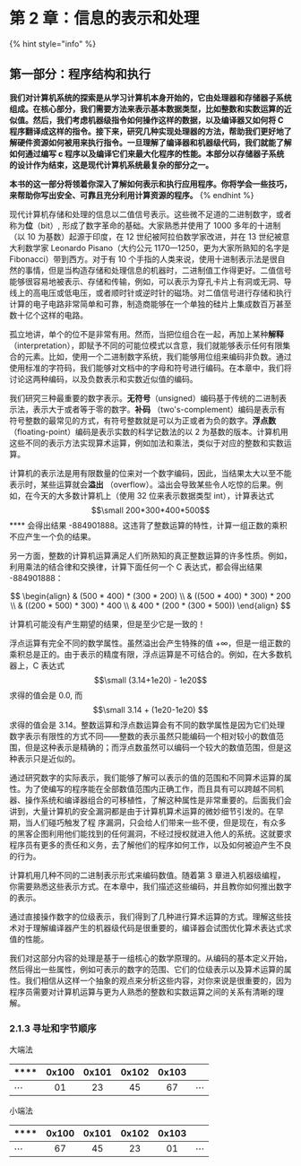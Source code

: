 # 第 2 章：信息的表示和处理

{% hint style="info" %}
## **第一部分：程序结构和执行**

**我们对计算机系统的探索是从学习计算机本身开始的，它由处理器和存储器子系统组成。在核心部分，我们需要方法来表示基本数据类型，比如整数和实数运算的近似值。然后，我们考虑机器级指令如何操作这样的数据，以及编译器又如何将 C 程序翻译成这样的指令。接下来，研究几种实现处理器的方法，帮助我们更好地了解硬件资源如何被用来执行指令。一旦理解了编译器和机器级代码，我们就能了解如何通过编写 c 程序以及编译它们来最大化程序的性能。本部分以存储器子系统的设计作为结束，这是现代计算机系统最复杂的部分之一。**

**本书的这一部分将领着你深入了解如何表示和执行应用程序。你将学会一些技巧，来帮助你写出安全、可靠且充分利用计算资源的程序。**
{% endhint %}

现代计算机存储和处理的信息以二值信号表示。这些微不足道的二进制数字，或者称为**位**（bit）, 形成了数字革命的基础。大家熟悉并使用了 1000 多年的十进制（以 10 为基数）起源于印度，在 12 世纪被阿拉伯数学家改进，并在 13 世纪被意大利数学家 Leonardo Pisano（大约公元 1170—1250，更为大家所熟知的名字是 Fibonacci）带到西方。对于有 10 个手指的人类来说，使用十进制表示法是很自然的事情，但是当构造存储和处理信息的机器时，二进制值工作得更好。二值信号能够很容易地被表示、存储和传输，例如，可以表示为穿孔卡片上有洞或无洞、导线上的高电压或低电压，或者顺时针或逆时针的磁场。对二值信号进行存储和执行计算的电子电路非常简单和可靠，制造商能够在一个单独的硅片上集成数百万甚至数十亿个这样的电路。

孤立地讲，单个的位不是非常有用。然而，当把位组合在一起，再加上某种**解释** （interpretation），即赋予不同的可能位模式以含意，我们就能够表示任何有限集合的元素。比如，使用一个二进制数字系统，我们能够用位组来编码非负数。通过使用标准的字符码，我们能够对文档中的字母和符号进行编码。在本章中，我们将讨论这两种编码，以及负数表示和实数近似值的编码。

我们研究三种最重要的数字表示。**无符号**（unsigned）编码基于传统的二进制表示法，表示大于或者等于零的数字。**补码** （two's-complement）编码是表示有符号整数的最常见的方式，有符号整数就是可以为正或者为负的数字。**浮点数**（floating-point）编码是表示实数的科学记数法的以 2 为基数的版本。计算机用这些不同的表示方法实现算术运算，例如加法和乘法，类似于对应的整数和实数运算。

计算机的表示法是用有限数量的位来对一个数字编码，因此，当结果太大以至不能表示时，某些运算就会**溢出** （overflow）。溢出会导致某些令人吃惊的后果。例如，在今天的大多数计算机上（使用 32 位来表示数据类型 int），计算表达式 $$\small 200*300*400*500$$ **** 会得出结果 -884901888。这违背了整数运算的特性，计算一组正数的乘积不应产生一个负的结果。

另一方面，整数的计算机运算满足人们所熟知的真正整数运算的许多性质。例如，利用乘法的结合律和交换律，计算下面任何一个 C 表达式，都会得出结果 -884901888：

$$
\begin{align}
& (500 * 400) * (300 * 200) \\
& ((500 * 400) * 300) * 200 \\
& ((200 * 500) * 300) * 400 \\
& 400 * (200 * (300 * 500))
\end{align}
$$

 计算机可能没有产生期望的结果，但是至少它是一致的！

浮点运算有完全不同的数学属性。虽然溢出会产生特殊的值 +∞，但是一组正数的乘积总是正的。由于表示的精度有限，浮点运算是不可结合的。例如，在大多数机器上，C 表达式 $$\small (3.14+1e20) - 1e20$$ 求得的值会是 0.0, 而 $$\small 3.14 + (1e20-1e20) $$ 求得的值会是 3.14。整数运算和浮点数运算会有不同的数学属性是因为它们处理数字表示有限性的方式不同——整数的表示虽然只能编码一个相对较小的数值范围，但是这种表示是精确的；而浮点数虽然可以编码一个较大的数值范围，但是这种表示只是近似的。

通过研究数字的实际表示，我们能够了解可以表示的值的范围和不同算术运算的属性。为了使编写的程序能在全部数值范围内正确工作，而且具有可以跨越不同机器、操作系统和编译器组合的可移植性，了解这种属性是非常重要的。后面我们会讲到，大量计算机的安全漏洞都是由于计算机算术运算的微妙细节引发的。在早期，当人们碰巧触发了程 序漏洞，只会给人们带来一些不便，但是现在，有众多的黑客企图利用他们能找到的任何漏洞，不经过授权就进入他人的系统。这就要求程序员有更多的责任和义务，去了解他们的程序如何工作，以及如何被迫产生不良的行为。

计算机用几种不同的二进制表示形式来编码数值。随着第 3 章进入机器级编程，你需要熟悉这些表示方式。在本章中，我们描述这些编码，并且教你如何推出数字的表示。

通过直接操作数字的位级表示，我们得到了几种进行算术运算的方式。理解这些技术对于理解编译器产生的机器级代码是很重要的，编译器会试图优化算术表达式求值的性能。

我们对这部分内容的处理是基于一组核心的数学原理的。从编码的基本定义开始，然后得出一些属性，例如可表示的数字的范围、它们的位级表示以及算术运算的属性。我们相信从这样一个抽象的观点来分析这些内容，对你来说是很重要的，因为程序员需要对计算机运算与更为人熟悉的整数和实数运算之间的关系有清晰的理解。



### 2.1.3 寻址和字节顺序

大端法

| \*\*\*\* | 0x100 | 0x101 | 0x102 | 0x103 |  |
| :--- | :---: | :---: | :---: | :---: | :---: |
| ⋯ | 01 | 23 | 45 | 67 | ⋯ |

小端法

| \*\*\*\* | 0x100 | 0x101 | 0x102 | 0x103 |  |
| :--- | :---: | :---: | :---: | :---: | :---: |
| ⋯ | 67 | 45 | 23 | 01 | ⋯ |



